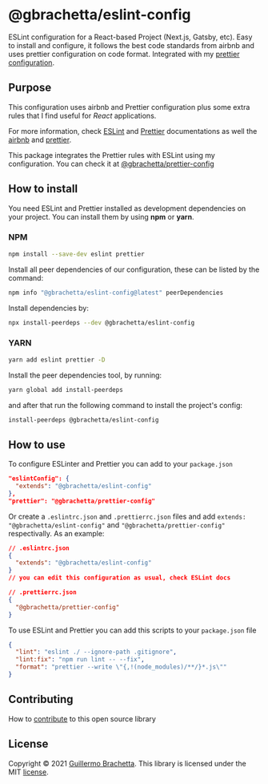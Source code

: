 # @gbrachetta/eslint-config

ESLint configuration for a React-based Project (Next.js, Gatsby, etc). Easy to install and configure, it follows the best code standards from airbnb and uses prettier configuration on code format. Integrated with my [prettier configuration](https://github.com/gbrachetta/prettier-config).

## Purpose

This configuration uses airbnb and Prettier configuration plus some extra rules that I find useful for *React* applications.

For more information, check [ESLint](https://eslint.org/) and [Prettier](https://prettier.io/) documentations as well the [airbnb](https://github.com/airbnb/javascript/tree/master/packages/eslint-config-airbnb) and [prettier](https://github.com/prettier/eslint-config-prettier).

This package integrates the Prettier rules with ESLint using my configuration. You can check it at [@gbrachetta/prettier-config](https://github.com/gbrachetta/prettier-config)

## How to install

You need ESLint and Prettier installed as development dependencies on your project. You can install them by using **npm** or **yarn**.

### NPM

```bash
npm install --save-dev eslint prettier
```

Install all peer dependencies of our configuration, these can be listed by the command:

```bash
npm info "@gbrachetta/eslint-config@latest" peerDependencies
```

Install dependencies by:

```bash
npx install-peerdeps --dev @gbrachetta/eslint-config
```

### YARN

```bash
yarn add eslint prettier -D
```

Install the peer dependencies tool, by running:

```bash
yarn global add install-peerdeps
```

and after that run the following command to install the project's config:

```bash
install-peerdeps @gbrachetta/eslint-config
```

## How to use

To configure ESLinter and Prettier you can add to your `package.json`

```json
"eslintConfig": {
  "extends": "@gbrachetta/eslint-config"
},
"prettier": "@gbrachetta/prettier-config"
```

Or create a `.eslintrc.json` and `.prettierrc.json` files and add `extends: "@gbrachetta/eslint-config"` and `"@gbrachetta/prettier-config"` respectivally. As an example:

```json
// .eslintrc.json
{
  "extends": "@gbrachetta/eslint-config"
}
// you can edit this configuration as usual, check ESLint docs
```

```json
// .prettierrc.json
{
  "@gbrachetta/prettier-config"
}
```

To use ESLint and Prettier you can add this scripts to your `package.json` file

```json
{
  "lint": "eslint ./ --ignore-path .gitignore",
  "lint:fix": "npm run lint -- --fix",
  "format": "prettier --write \"{,!(node_modules)/**/}*.js\""
}
```

## Contributing

How to [contribute](/CONTRIBUTING.md) to this open source library

## License

Copyright © 2021 [Guillermo Brachetta](https://www.gbrachetta.com). This library is licensed under the MIT [license](/LICENSE).
